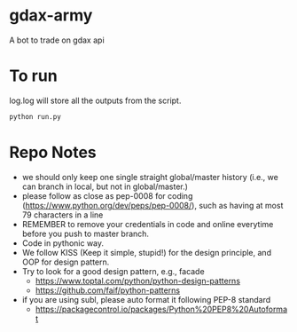 # gdax-army
A bot to trade on gdax api

# To run
log.log will store all the outputs from the script.
```bash
python run.py
```

# Repo Notes
- we should only keep one single straight global/master history (i.e., we can branch in local, but not in global/master.)
- please follow as close as pep-0008 for coding (https://www.python.org/dev/peps/pep-0008/), such as having at most 79 characters in a line
- REMEMBER to remove your credentials in code and online everytime before you push to master branch. 
- Code in pythonic way. 
- We follow KISS (Keep it simple, stupid!) for the design principle, and OOP for design pattern.
- Try to look for a good design pattern, e.g., facade 
	- https://www.toptal.com/python/python-design-patterns
	- https://github.com/faif/python-patterns
- if you are using subl, please auto format it following PEP-8 standard
    - https://packagecontrol.io/packages/Python%20PEP8%20Autoformat